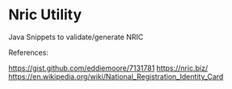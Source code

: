 # Nric Utility

Java Snippets to validate/generate NRIC

References:

https://gist.github.com/eddiemoore/7131781
https://nric.biz/
https://en.wikipedia.org/wiki/National_Registration_Identity_Card